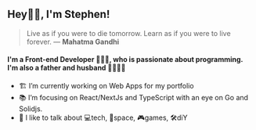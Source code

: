 ## Hey👋🏾, I'm Stephen!

> Live as if you were to die tomorrow. Learn as if you were to live forever.
> ― **Mahatma Gandhi**

#### I'm a Front-end Developer 👨🏾‍💻, who is passionate about programming. I'm also a father and husband 👨‍👩‍👧‍👧

- 🏗️ I’m currently working on Web Apps for my portfolio
- 📚 I’m focusing on React/NextJs and TypeScript with an eye on Go and Solidjs.
- 💬 I like to talk about 💻tech, 🔭space, 🎮games, 🛠️diY

[twitter]: https://twitter.com/stepgoncalves
[linkedin]: https://linkedin.com/in/stephgoncalves
[gmail]: stephengoncalves.dev@gmail.com
